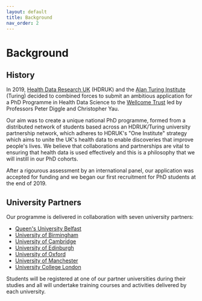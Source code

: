 ```yaml
---
layout: default
title: Background
nav_order: 2
---
```


# Background

## History

In 2019, [Health Data Research UK](http://www.hdruk.ac.uk) (HDRUK) and the [Alan Turing Institute](http://www.turing.ac.uk) (Turing) decided to combined forces to submit an ambitious application for a PhD Programme in Health Data Science to the [Wellcome Trust](http://www.wellcome.ac.uk) led by Professors Peter Diggle and Christopher Yau. 

Our aim was to create a unique national PhD programme, formed from a distributed network of students based across an HDRUK/Turing university partnership network, which adheres to HDRUK's "One Institute" strategy which aims to unite the UK's health data to enable discoveries that improve people's lives. We believe that collaborations and partnerships are vital to ensuring that health data is used effectively and this is a philosophy that we will instill in our PhD cohorts.  

After a rigourous assessment by an international panel, our application was accepted for funding and we began our first recruitment for PhD students at the end of 2019.

## University Partners

Our programme is delivered in collaboration with seven university partners:

- [Queen's University Belfast](http://www.qub.ac.uk)
- [University of Birmingham](http://www.birmingham.ac.uk)
- [University of Cambridge](http://www.cam.ac.uk)
- [University of Edinburgh](http://www.ed.ac.uk)
- [University of Oxford](http://www.oxford.ac.uk)
- [University of Manchester](http://www.manchester.ac.uk)
- [University College London](http://www.ucl.ac.uk)

Students will be registered at one of our partner universities during their studies and all  will undertake training courses and activities delivered by each university.